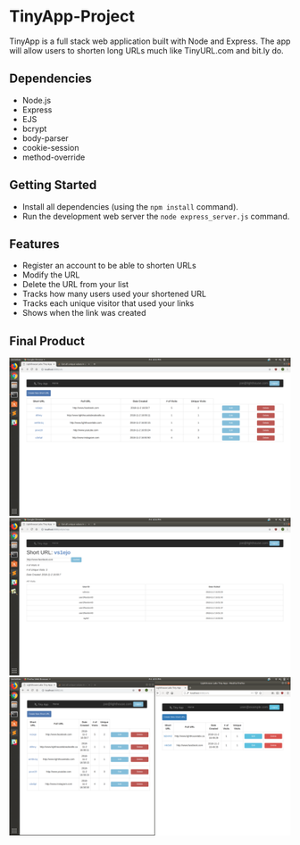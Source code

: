 # TinyApp-Project

TinyApp is a full stack web application built with Node and Express.
The app will allow users to shorten long URLs much like TinyURL.com and bit.ly do.

## Dependencies

- Node.js
- Express
- EJS
- bcrypt
- body-parser
- cookie-session
- method-override

## Getting Started

- Install all dependencies (using the `npm install` command).
- Run the development web server the `node express_server.js` command.

## Features
- Register an account to be able to shorten URLs
- Modify the URL
- Delete the URL from your list
- Tracks how many users used your shortened URL
- Tracks each unique visitor that used your links
- Shows when the link was created

## Final Product
!["Screenshot of URLs page" ](https://github.com/phamjoe/w2d2/blob/master/tiny-app-project/docs/urls-page.png)
!["Screenshot of URLs by ID page"](https://github.com/phamjoe/w2d2/blob/master/tiny-app-project/docs/urls-id-page.png)
!["Screenshot of multiple users"](https://github.com/phamjoe/w2d2/blob/master/tiny-app-project/docs/multiple-users-login.png)